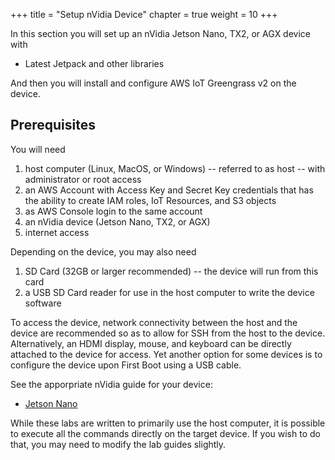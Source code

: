 +++
title = "Setup nVidia Device"
chapter = true
weight = 10
+++

In this section you will set up an nVidia Jetson Nano, TX2, or AGX device with 
* Latest Jetpack and other libraries

And then you will install and configure AWS IoT Greengrass v2 on the device.

## Prerequisites

You will need 
1. host computer (Linux, MacOS, or Windows) -- referred to as host -- with administrator or root access
2. an AWS Account with Access Key and Secret Key credentials that has the ability to create IAM roles, IoT Resources, and S3 objects
3. as AWS Console login to the same account
4. an nVidia device (Jetson Nano, TX2, or AGX)
5. internet access

Depending on the device, you may also need
1. SD Card (32GB or larger recommended) -- the device will run from this card
2. a USB SD Card reader for use in the host computer to write the device software

To access the device, network connectivity between the host and the device are recommended so as to allow for SSH from the host to the device. Alternatively, an HDMI display, mouse, and keyboard can be directly attached to the device for access. Yet another option for some devices is to configure the device upon First Boot using a USB cable.

See the apporpriate nVidia guide for your device:
* [Jetson Nano](https://developer.nvidia.com/embedded/learn/get-started-jetson-nano-devkit#setup)

While these labs are written to primarily use the host computer, it is possible to execute all the commands directly on the target device. If you wish to do that, you may need to modify the lab guides slightly.

